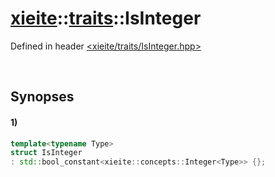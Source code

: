 # [xieite](../xieite.md)\:\:[traits](../traits.md)\:\:IsInteger
Defined in header [<xieite/traits/IsInteger.hpp>](../../include/xieite/traits/IsInteger.hpp)

&nbsp;

## Synopses
#### 1)
```cpp
template<typename Type>
struct IsInteger
: std::bool_constant<xieite::concepts::Integer<Type>> {};
```
